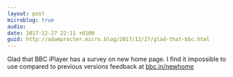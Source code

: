 ```yaml
---
layout: post
microblog: true
audio: 
date: 2017-12-27 22:11 +0100
guid: http://adamprocter.micro.blog/2017/12/27/glad-that-bbc.html
---
```

Glad that BBC iPlayer has a survey on new home page. I find it impossible to use compared to previous versions feedback at [bbc.in/newhome](http://bbc.in/newhome) 
